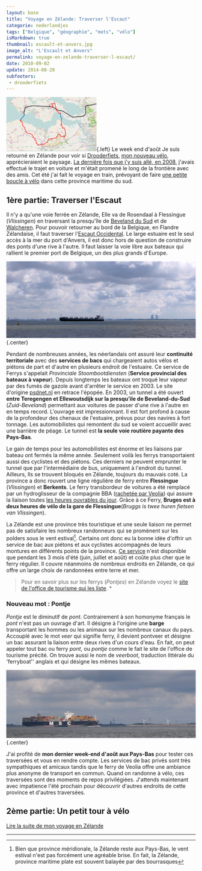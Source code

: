 ```yaml
---
layout: base
title: "Voyage en Zélande: Traverser l'Escaut"
categorie: nederlandjes
tags: ["Belgique", "géographie", "mots", "vélo"]
isMarkdown: true
thumbnail: escault-et-anvers.jpg
image_alt: "L'Escault et Anvers"
permalink: voyage-en-zelande-traverser-l-escaut/
date: 2010-09-02
update: 2014-08-20
subfooters:
 - drooderfiets
---
```


![Tour de Zélande](carte-tour-zelande_s.jpg){.left} Le week end d'août Je suis retourné en Zélande pour voir si [Drooderfiets](https://pixelfed.social/drooderfiets), [mon nouveau vélo](/drooderfiets-mon-nouveau-velo), apprécieraient le paysage. [La dernière fois que j'y suis allé, en 2008](/au-bord-de-la-belgique), j'avais effectué le trajet en voiture et m'était promené le long de la frontière avec des amis. Cet été j'ai fait le voyage en train, prévoyant de faire [une petite boucle à vélo](http://www.facebook.com/photo.php?pid=501696&fbid=1248303986569&id=1798535697) dans cette province maritime du sud.

## 1ère partie: Traverser l'Escaut

<!--excerpt-->

Il n'y a qu'une voie ferrée en Zélande, Elle va de Rosendaal à Flessingue (*Vlissingen*) en traversant la presqu'île de [Beveland du Sud](http://fr.wikipedia.org/wiki/Zuid-Beveland) et de [Walcheren](http://fr.wikipedia.org/wiki/Walcheren). Pour pouvoir retourner au bord de la Belgique, en Flandre Zélandaise, il faut traverser l'[Escaut Occidental](http://fr.wikipedia.org/wiki/Escaut_occidental). Le large estuaire est le seul accès à la mer du port d'Anvers, il est donc hors de question de construire des ponts d'une rive à l'autre. Il faut laisser la voie libre aux bateaux qui rallient le premier port de Belgique, un des plus grands d'Europe.

![L'Escault et Anvers](escault-et-anvers.jpg){.center}

Pendant de nombreuses années, les néerlandais ont assuré leur **continuité territoriale** avec des **services de bacs** qui chargeaient autos vélos et piétons de part et d'autre en plusieurs endroit de l'estuaire. Ce service de Ferrys s'appelait *Provinciale Stoombootdiensten* (**Service provincial des bateaux à vapeur**). Depuis longtemps les bateaux ont troqué leur vapeur par des fumés de gazole avant d'arrêter le service en 2003. Le site d'origine [psdnet.nl](http://www.psdnet.nl/vloot.html) en retrace l'épopée. En 2003, un tunnel a été ouvert **entre Teregengen et Ellewoutsdijk sur la presqu’ile de Beveland-du-Sud** (*Zuid-Beveland*) permettant aux voitures de passer d'une rive à l'autre en en temps record. L'ouvrage est impressionnant. Il est fort profond à cause de la profondeur des chenaux de l'estuaire, prévus pour des navires à fort tonnage. Les automobilistes qui remontent du sud se voient accueillir avec une barrière de péage. Le tunnel est **la seule voie routière payante des Pays-Bas**.

Le gain de temps pour les automobilistes est énorme et les liaisons par bateau ont fermés la même année. Seulement voilà les ferrys transportaient aussi des cyclistes et des piétons. Ces derniers ne peuvent emprunter le tunnel que par l'intermédiaire de bus, uniquement à l'endroit du tunnel. Ailleurs, lls se trouvent bloqués en Zélande, toujours du mauvais coté. La province a donc rouvert une ligne régulière de ferry entre **Flessingue** (*Vlissingen*) et **Berkents**. Le ferry transbordeur de voitures a été remplacé par un hydroglisseur de la compagnie BBA ([rachetée par Veolia](/les-petites-courses-de-l-ete)) qui assure la liaison toutes [les heures ouvrables du jour](https://www.veolia-transport.nl/fastferries/reisinformatie/plan-uw-reis/dienstregeling/index.html). Grâce à ce Ferry, **Bruges est à deux heures de vélo de la gare de Flessingue**(*Bruggs is twee huren fietsen van Vlissingen*).

La Zélande est une province très touristique et une seule liaison ne permet pas de satisfaire les nombreux randonneurs qui se promènent sur les polders sous le vent estival[^1]. Certains ont donc eu la bonne idée d'offrir un service de bac aux piétons et aux cyclistes accompagnés de leurs montures en différents points de la province. [Ce service](http://www.rondjepontje.nl/nl/welke.lp) n'est disponible que pendant les 3 mois d'été (juin, juillet et août) et coûte plus cher que le ferry régulier. Il couvre néanmoins de nombreux endroits en Zélande, ce qui offre un large choix de randonnées entre terre et mer.

> Pour en savoir plus sur les ferrys (*Pontjes*) en Zélande voyez le [site de l'office de tourisme qui les liste](http://routes.vvvzeeland.nl/nl/rondje-pontje/pontjes). *

### Nouveau mot : Pontje
*Pontje* est le diminutif de *pont*. Contrairement à son homonyme français le *pont* n'est pas un ouvrage d'art. Il désigne à l'origine une **barge** transportant les hommes ou les animaux sur les nombreux canaux du pays. Accouplé avec le mot *veer* qui signifie ferry, il devient pontveer et désigne un bac assurant la liaison entre deux rives d'un cours d'eau. En fait, on peut appeler tout bac ou ferry *pont*, ou *pontje* comme le fait le site de l'office de tourisme précité. On trouve aussi le nom de *veerboot*, traduction littérale du 'ferryboat'' anglais et qui désigne les mêmes bateaux.

![Sur l'Escaut](traversee-de-escault.jpg){.center}

J'ai profité de **mon dernier week-end d'août aux Pays-Bas** pour tester ces traversées et vous en rendre compte. Les services de bac privés sont très sympathiques et amicaux tandis que le ferry de Veolia offre une ambiance plus anonyme de transport en commun. Quand on randonne à vélo, ces traversées sont des moments de repos privilégiées. J'attends maintenant avec impatience l'été prochain pour découvrir d'autres endroits de cette province et d'autres traversées.

## 2ème partie: Un petit tour à vélo

[Lire la suite de mon voyage en Zélande](/a-nouveau-en-zelande)

---
[^1]:  Bien que province méridionale, la Zélande reste aux Pays-Bas, le vent estival n'est pas forcément une agréable brise. En fait, la Zélande, province maritime plate est souvent balayée par des bourrasques
<!-- post notes:
http://www.voetveren.nl/sub-overzicht/zeeland.htm
--->
